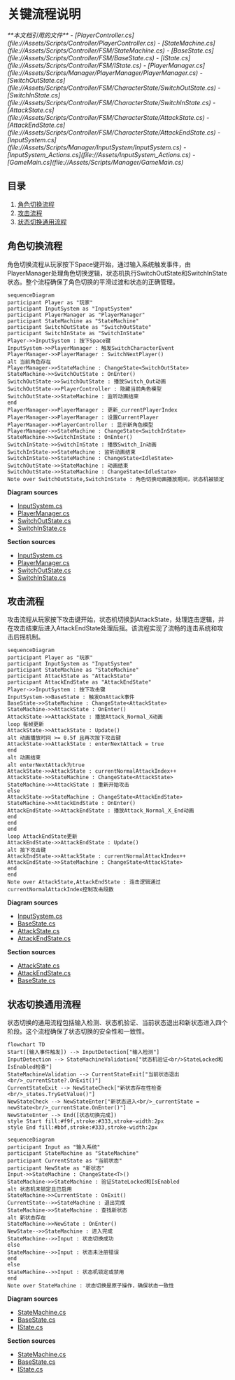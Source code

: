 # 关键流程说明

<cite>
**本文档引用的文件**   
- [PlayerController.cs](file://Assets/Scripts/Controller/PlayerController.cs)
- [StateMachine.cs](file://Assets/Scripts/Controller/FSM/StateMachine.cs)
- [BaseState.cs](file://Assets/Scripts/Controller/FSM/BaseState.cs)
- [IState.cs](file://Assets/Scripts/Controller/FSM/IState.cs)
- [PlayerManager.cs](file://Assets/Scripts/Manager/PlayerManager/PlayerManager.cs)
- [SwitchOutState.cs](file://Assets/Scripts/Controller/FSM/CharacterState/SwitchOutState.cs)
- [SwitchInState.cs](file://Assets/Scripts/Controller/FSM/CharacterState/SwitchInState.cs)
- [AttackState.cs](file://Assets/Scripts/Controller/FSM/CharacterState/AttackState.cs)
- [AttackEndState.cs](file://Assets/Scripts/Controller/FSM/CharacterState/AttackEndState.cs)
- [InputSystem.cs](file://Assets/Scripts/Manager/InputSystem/InputSystem.cs)
- [InputSystem_Actions.cs](file://Assets/InputSystem_Actions.cs)
- [GameMain.cs](file://Assets/Scripts/Manager/GameMain.cs)
</cite>

## 目录
1. [角色切换流程](#角色切换流程)
2. [攻击流程](#攻击流程)
3. [状态切换通用流程](#状态切换通用流程)

## 角色切换流程

角色切换流程从玩家按下Space键开始，通过输入系统触发事件，由PlayerManager处理角色切换逻辑，状态机执行SwitchOutState和SwitchInState状态。整个流程确保了角色切换的平滑过渡和状态的正确管理。

```mermaid
sequenceDiagram
participant Player as "玩家"
participant InputSystem as "InputSystem"
participant PlayerManager as "PlayerManager"
participant StateMachine as "StateMachine"
participant SwitchOutState as "SwitchOutState"
participant SwitchInState as "SwitchInState"
Player->>InputSystem : 按下Space键
InputSystem->>PlayerManager : 触发SwitchCharacterEvent
PlayerManager->>PlayerManager : SwitchNextPlayer()
alt 当前角色存在
PlayerManager->>StateMachine : ChangeState<SwitchOutState>
StateMachine->>SwitchOutState : OnEnter()
SwitchOutState->>SwitchOutState : 播放Switch_Out动画
SwitchOutState->>PlayerController : 隐藏当前角色模型
SwitchOutState->>StateMachine : 监听动画结束
end
PlayerManager->>PlayerManager : 更新_currentPlayerIndex
PlayerManager->>PlayerManager : 设置CurrentPlayer
PlayerManager->>PlayerController : 显示新角色模型
PlayerManager->>StateMachine : ChangeState<SwitchInState>
StateMachine->>SwitchInState : OnEnter()
SwitchInState->>SwitchInState : 播放Switch_In动画
SwitchInState->>StateMachine : 监听动画结束
SwitchInState->>StateMachine : ChangeState<IdleState>
SwitchOutState->>StateMachine : 动画结束
SwitchOutState->>StateMachine : ChangeState<IdleState>
Note over SwitchOutState,SwitchInState : 角色切换动画播放期间，状态机被锁定
```

**Diagram sources**
- [InputSystem.cs](file://Assets/Scripts/Manager/InputSystem/InputSystem.cs#L24)
- [PlayerManager.cs](file://Assets/Scripts/Manager/PlayerManager/PlayerManager.cs#L26)
- [SwitchOutState.cs](file://Assets/Scripts/Controller/FSM/CharacterState/SwitchOutState.cs#L5)
- [SwitchInState.cs](file://Assets/Scripts/Controller/FSM/CharacterState/SwitchInState.cs#L5)

**Section sources**
- [InputSystem.cs](file://Assets/Scripts/Manager/InputSystem/InputSystem.cs#L24-L70)
- [PlayerManager.cs](file://Assets/Scripts/Manager/PlayerManager/PlayerManager.cs#L26-L50)
- [SwitchOutState.cs](file://Assets/Scripts/Controller/FSM/CharacterState/SwitchOutState.cs#L5-L32)
- [SwitchInState.cs](file://Assets/Scripts/Controller/FSM/CharacterState/SwitchInState.cs#L5-L33)

## 攻击流程

攻击流程从玩家按下攻击键开始，状态机切换到AttackState，处理连击逻辑，并在攻击结束后进入AttackEndState处理后摇。该流程实现了流畅的连击系统和攻击后摇机制。

```mermaid
sequenceDiagram
participant Player as "玩家"
participant InputSystem as "InputSystem"
participant StateMachine as "StateMachine"
participant AttackState as "AttackState"
participant AttackEndState as "AttackEndState"
Player->>InputSystem : 按下攻击键
InputSystem->>BaseState : 触发OnAttack事件
BaseState->>StateMachine : ChangeState<AttackState>
StateMachine->>AttackState : OnEnter()
AttackState->>AttackState : 播放Attack_Normal_X动画
loop 每帧更新
AttackState->>AttackState : Update()
alt 动画播放时间 >= 0.5f 且再次按下攻击键
AttackState->>AttackState : enterNextAttack = true
end
alt 动画结束
alt enterNextAttack为true
AttackState->>AttackState : currentNormalAttackIndex++
AttackState->>StateMachine : ChangeState<AttackState>
StateMachine->>AttackState : 重新开始攻击
else
AttackState->>StateMachine : ChangeState<AttackEndState>
StateMachine->>AttackEndState : OnEnter()
AttackEndState->>AttackEndState : 播放Attack_Normal_X_End动画
end
end
end
loop AttackEndState更新
AttackEndState->>AttackEndState : Update()
alt 按下攻击键
AttackEndState->>AttackState : currentNormalAttackIndex++
AttackEndState->>StateMachine : ChangeState<AttackState>
end
end
Note over AttackState,AttackEndState : 连击逻辑通过currentNormalAttackIndex控制攻击段数
```

**Diagram sources**
- [InputSystem.cs](file://Assets/Scripts/Manager/InputSystem/InputSystem.cs#L40)
- [BaseState.cs](file://Assets/Scripts/Controller/FSM/BaseState.cs#L60)
- [AttackState.cs](file://Assets/Scripts/Controller/FSM/CharacterState/AttackState.cs#L5)
- [AttackEndState.cs](file://Assets/Scripts/Controller/FSM/CharacterState/AttackEndState.cs#L5)

**Section sources**
- [AttackState.cs](file://Assets/Scripts/Controller/FSM/CharacterState/AttackState.cs#L5-L60)
- [AttackEndState.cs](file://Assets/Scripts/Controller/FSM/CharacterState/AttackEndState.cs#L5-L43)
- [BaseState.cs](file://Assets/Scripts/Controller/FSM/BaseState.cs#L60-L65)

## 状态切换通用流程

状态切换的通用流程包括输入检测、状态机验证、当前状态退出和新状态进入四个阶段。这个流程确保了状态切换的安全性和一致性。

```mermaid
flowchart TD
Start([输入事件触发]) --> InputDetection["输入检测"]
InputDetection --> StateMachineValidation["状态机验证<br/>StateLocked和IsEnabled检查"]
StateMachineValidation --> CurrentStateExit["当前状态退出<br/>_currentState?.OnExit()"]
CurrentStateExit --> NewStateCheck["新状态存在性检查<br/>_states.TryGetValue()"]
NewStateCheck --> NewStateEnter["新状态进入<br/>_currentState = newState<br/>_currentState.OnEnter()"]
NewStateEnter --> End([状态切换完成])
style Start fill:#f9f,stroke:#333,stroke-width:2px
style End fill:#bbf,stroke:#333,stroke-width:2px
```

```mermaid
sequenceDiagram
participant Input as "输入系统"
participant StateMachine as "StateMachine"
participant CurrentState as "当前状态"
participant NewState as "新状态"
Input->>StateMachine : ChangeState<T>()
StateMachine->>StateMachine : 验证StateLocked和IsEnabled
alt 状态机未锁定且已启用
StateMachine->>CurrentState : OnExit()
CurrentState-->>StateMachine : 退出完成
StateMachine->>StateMachine : 查找新状态
alt 新状态存在
StateMachine->>NewState : OnEnter()
NewState-->>StateMachine : 进入完成
StateMachine-->>Input : 状态切换成功
else
StateMachine-->>Input : 状态未注册错误
end
else
StateMachine-->>Input : 状态机锁定或禁用
end
Note over StateMachine : 状态切换是原子操作，确保状态一致性
```

**Diagram sources**
- [StateMachine.cs](file://Assets/Scripts/Controller/FSM/StateMachine.cs#L40)
- [BaseState.cs](file://Assets/Scripts/Controller/FSM/BaseState.cs#L10)
- [IState.cs](file://Assets/Scripts/Controller/FSM/IState.cs#L2)

**Section sources**
- [StateMachine.cs](file://Assets/Scripts/Controller/FSM/StateMachine.cs#L40-L65)
- [BaseState.cs](file://Assets/Scripts/Controller/FSM/BaseState.cs#L10-L84)
- [IState.cs](file://Assets/Scripts/Controller/FSM/IState.cs#L2-L5)